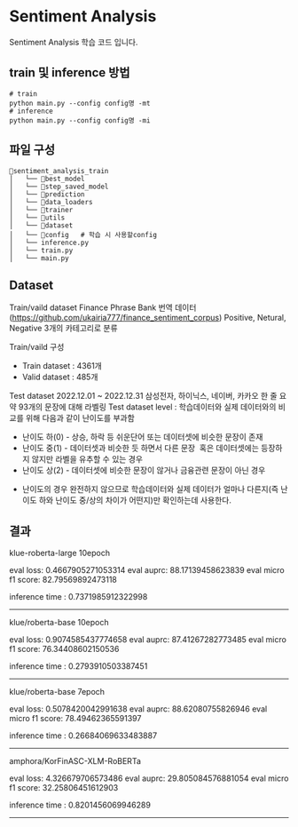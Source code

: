 # Sentiment Analysis
Sentiment Analysis 학습 코드 입니다.

## train 및 inference 방법
```
# train
python main.py --config config명 -mt
# inference
python main.py --config config명 -mi
```

## 파일 구성
```
📁sentiment_analysis_train
│   └── 📁best_model
│   └── 📁step_saved_model
│   └── 📁prediction
│   └── 📁data_loaders
│   └── 📁trainer
│   └── 📁utils
│   └── 📁dataset
│   └── 📁config   # 학습 시 사용할config
│   └── inference.py
│   └── train.py
│   └── main.py
```

## Dataset
Train/vaild dataset​
Finance Phrase Bank 번역 데이터(https://github.com/ukairia777/finance_sentiment_corpus)
Positive, Netural, Negative 3개의 카테고리로 분류​

Train/vaild 구성​
- Train dataset : 4361개​
- Valid dataset : 485개​

Test dataset​
2022.12.01 ~ 2022.12.31 삼성전자, 하이닉스, 네이버, 카카오 한 줄 요약 93개의 문장에 대해 라벨링​
Test dataset level : 학습데이터와 실제 데이터와의 비교를 위해 다음과 같이 난이도를 부과함​
- 난이도 하(0) - 상승, 하락 등 쉬운단어 또는 데이터셋에 비슷한 문장이 존재 ​
- 난이도 중(1) - 데이터셋과 비슷한 듯 하면서 다른 문장 ​
                   혹은 데이터셋에는 등장하지 않지만 라벨을 유추할 수 있는 경우​
- 난이도 상(2) - 데이터셋에 비슷한 문장이 않거나 금융관련 문장이 아닌 경우​

* 난이도의 경우 완전하지 않으므로 학습데이터와 실제 데이터가 얼마나 다른지(즉 난이도 하와 난이도 중/상의 차이가 어떤지)만 확인하는데 사용한다.

## 결과

klue-roberta-large 10epoch

eval loss:  0.4667905271053314
eval auprc:  88.17139458623839
eval micro f1 score:  82.79569892473118

inference time : 0.7371985912322998

-------------------------------------------------------------
klue/roberta-base 10epoch

eval loss:  0.9074585437774658
eval auprc:  87.41267282773485
eval micro f1 score:  76.34408602150536

inference time : 0.2793910503387451

--------------------------------------------------------------
klue/roberta-base 7epoch

eval loss:  0.5078420042991638
eval auprc:  88.62080755826946
eval micro f1 score:  78.49462365591397

inference time : 0.26684069633483887

--------------------------------------------------------------
amphora/KorFinASC-XLM-RoBERTa

eval loss:  4.326679706573486
eval auprc:  29.805084576881054
eval micro f1 score:  32.25806451612903

inference time : 0.8201456069946289

--------------------------------------------------------------